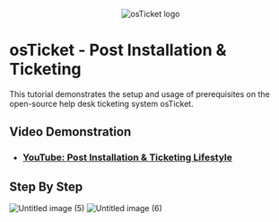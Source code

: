 <p align="center">
<img src="https://i.imgur.com/Clzj7Xs.png" alt="osTicket logo"/>
</p>

<h1>osTicket - Post Installation & Ticketing</h1>
This tutorial demonstrates the setup and usage of prerequisites on the open-source help desk ticketing system osTicket.<br />


<h2>Video Demonstration</h2>

- ### [YouTube: Post Installation & Ticketing Lifestyle](https://youtu.be/x7hH5rF3Lq4)


<h2>Step By Step</h2>

![Untitled image (5)](https://github.com/user-attachments/assets/48a2ae46-ffcb-415e-b52c-a3d23ddc72df)
![Untitled image (6)](https://github.com/user-attachments/assets/c7cf7fd6-a189-469e-bee6-fbb0924d79d8)

